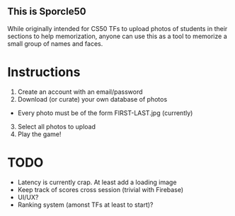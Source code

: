 ## This is Sporcle50
While originally intended for CS50 TFs to upload photos of students in their sections to help memorization, anyone can use this as a tool to memorize a small group of names and faces.

# Instructions
1. Create an account with an email/password
2. Download (or curate) your own database of photos
  - Every photo must be of the form FIRST-LAST.jpg (currently)
3. Select all photos to upload
4. Play the game!

# TODO
- Latency is currently crap. At least add a loading image
- Keep track of scores cross session (trivial with Firebase)
- UI/UX?
- Ranking system (amonst TFs at least to start)?
